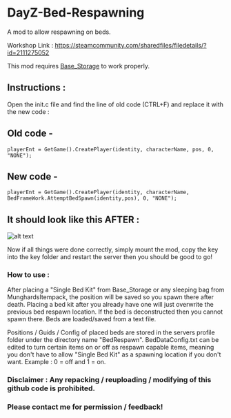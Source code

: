 # DayZ-Bed-Respawning
A mod to allow respawning on beds.

Workshop Link : https://steamcommunity.com/sharedfiles/filedetails/?id=2111275052

This mod requires [Base_Storage](https://steamcommunity.com/workshop/filedetails/?id=1870357551) to work properly.

## Instructions :
Open the init.c file and find the line of old code (CTRL+F) and replace it with the new code :

## Old code -
`playerEnt = GetGame().CreatePlayer(identity, characterName, pos, 0, "NONE");`

## New code -
`playerEnt = GetGame().CreatePlayer(identity, characterName, BedFrameWork.AttemptBedSpawn(identity,pos), 0, "NONE");`

## It should look like this AFTER :
![alt text](https://i.imgur.com/HfAkfcH.png "Example")

Now if all things were done correctly, simply mount the mod, copy the key into the key folder and restart the server then you should be good to go!

### How to use :
After placing a "Single Bed Kit" from Base_Storage or any sleeping bag from MunghardsItempack, the position will be saved so you spawn there after death.
Placing a bed kit after you already have one will just overwrite the previous bed respawn location.
If the bed is deconstructed then you cannot spawn there. Beds are loaded/saved from a text file.

Positions / Guids / Config of placed beds are stored in the servers profile folder under the directory name "BedRespawn".
BedDataConfig.txt can be edited to turn certain items on or off as respawn capable items, meaning you don't have to allow "Single Bed Kit" as a spawning location if you don't want.
Example : 0 = off and 1 = on.

### Disclaimer : Any repacking / reuploading / modifying of this github code is prohibited.

### Please contact me for permission / feedback!
